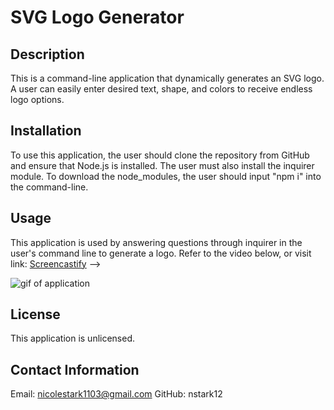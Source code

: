 # SVG Logo Generator

## Description

This is a command-line application that dynamically generates an SVG logo. A user can easily enter desired text, shape, and colors to receive endless logo options.

## Installation 

To use this application, the user should clone the repository from GitHub and ensure that Node.js is installed. The user must also install the inquirer module. To download the node_modules, the user should input "npm i" into the command-line.

## Usage

This application is used by answering questions through inquirer in the user's command line to generate a logo. Refer to the video below, or visit link: [Screencastify](https://drive.google.com/file/d/1V8J3IDiViJEI-0Cg8V4DAqf57szI_Am8/view) -->

![gif of application](logo-generator.gif)

## License

This application is unlicensed.

## Contact Information
Email: nicolestark1103@gmail.com
GitHub: nstark12